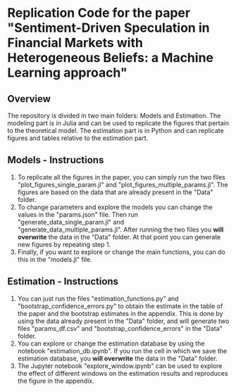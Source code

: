 # Replication Code for the paper "Sentiment-Driven Speculation in Financial Markets with Heterogeneous Beliefs: a Machine Learning approach"

## Overview
The repository is divided in two main folders: Models and Estimation.
The modeling part is in Julia and can be used to replicate the figures that pertain to the theoretical model.
The estimation part is in Python and can replicate figures and tables relative to the estimation part.

## Models - Instructions

1. To replicate all the figures in the paper, you can simply run the two files "plot_figures_single_param.jl" and "plot_figures_multiple_params.jl". The figures are based on the data that are already present in the "Data" folder.
2. To change parameters and explore the models you can change the values in the "params.json" file. Then run "generate_data_single_param.jl" and "generate_data_multiple_params.jl". After running the two files you **will overwrite** the data in the "Data" folder. At that point you can generate new figures by repeating step 1.
3. Finally, if you want to explore or change the main functions, you can do this in the "models.jl" file.

## Estimation - Instructions
1. You can just run the files "estimation_functions.py" and "bootstrap_confidence_errors.py" to obtain the estimate in the table of the paper and the bootstrap estimates in the appendix.
This is done by using the data already present in the "Data" folder, and will generate two files "params_df.csv" and "bootstrap_confidence_errors" in the "Data" folder. 
2. You can explore or change the estimation database by using the notebook "estimation_db.ipynb". If you run the cell in which we save the estimation database, you **will overwrite** the data in the "Data" folder.
3. The Jupyter notebook "explore_window.ipynb" can be used to explore the effect of different windows on the estimation results and reproduces the figure in the appendix.